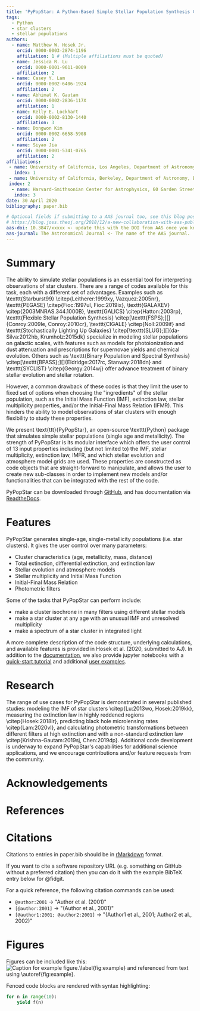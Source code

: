 ```yaml
---
title: 'PyPopStar: A Python-Based Simple Stellar Population Synthesis Code for Star Clusters'
tags:
  - Python
  - star clusters
  - stellar populations
authors:
  - name: Matthew W. Hosek Jr.
    orcid: 0000-0003-2874-1196
    affiliation: 1 # (Multiple affiliations must be quoted)
  - name: Jessica R. Lu
    orcid: 0000-0001-9611-0009
    affiliation: 2
  - name: Casey Y. Lam
    orcid: 0000-0002-6406-1924
    affiliation: 2
  - name: Abhimat K. Gautam
    orcid: 0000-0002-2836-117X
    affiliation: 1
  - name: Kelly E. Lockhart
    orcid: 0000-0002-8130-1440
    affiliation: 3
  - name: Dongwon Kim
    orcid: 0000-0002-6658-5908
    affiliation: 2
  - name: Siyao Jia
    orcid: 0000-0001-5341-0765
    affiliation: 2
affiliations:
 - name: University of California, Los Angeles, Department of Astronomy, Los Angeles, CA 90095
   index: 1
 - name: University of California, Berkeley, Department of Astronomy, Berkeley, CA 94720
 index: 2
  - name: Harvard-Smithsonian Center for Astrophysics, 60 Garden Street, Cambridge, MA 02138, USA
   index: 3
date: 30 April 2020
bibliography: paper.bib

# Optional fields if submitting to a AAS journal too, see this blog post:
# https://blog.joss.theoj.org/2018/12/a-new-collaboration-with-aas-publishing
aas-doi: 10.3847/xxxxx <- update this with the DOI from AAS once you know it.
aas-journal: The Astronomical Journal <- The name of the AAS journal.
---
```


# Summary

The ability to simulate stellar populations is an essential tool for
interpreting observations of star clusters.
There are a range of codes
available for this task, each with a different set
of advantages.
Examples such as \texttt{Starburst99} \citep{Leitherer:1999xy, Vazquez:2005nr}, 
\texttt{PEGASE} \citep{Fioc:1997ul, Fioc:2019ix},
\texttt{GALAXEV} \citep{2003MNRAS.344.1000B}, 
\texttt{GALICS} \citep{Hatton:2003rp}, 
\texttt{Flexible Stellar Population Synthesis} \citep[\texttt{FSPS};][]{Conroy:2009le, Conroy:2010cr}, 
\texttt{CIGALE} \citep{Noll:2009if} 
and \texttt{Stochastically Lighting Up Galaxies}
\citep[\texttt{SLUG};][]{da-Silva:2012hb, Krumholz:2015dk}
specialize in modeling stellar populations on galactic scales,
with features such as models for photoionization and dust
attenuation and prescriptions for supernovae yields and 
chemical evolution.
Others such as
\texttt{Binary Population and Spectral Synthesis} \citep[\texttt{BPASS};][]{Eldridge:2017rc, Stanway:2018dn} and 
\texttt{SYCLIST} \citep{Georgy:2014wj}
offer advance treatment of binary stellar evolution and stellar
rotation.

However, a common drawback of these codes is that they limit the
user to fixed set of options when choosing the "ingredients" of the
stellar population, such as the Initial Mass Function (IMF),
extinction law, stellar multiplicity properties, and/or the
Initial-Final Mass Relation (IFMR).
This hinders the ability to model observations of star
clusters with enough flexibility to study these properties.

We present \text{ttt}{PyPopStar}, an open-source \texttt{Python}
package that simulates simple stellar populations (single age and
metallicity).
The strength of PyPopStar is its modular interface which offers the
user control of 13 input properties including (but not limited to) the
IMF, stellar multiplicity, extinction law, IMFR, and which
stellar evolution and atmosphere model grids are used.
These properties are constructed as code objects that are
straight-forward to manipulate, and allows the user to
create new sub-classes in order to implement new models and/or
functionalities that can be integrated with the rest of the code.

PyPopStar can be downloaded through
[GitHub](https://github.com/astropy/PyPopStar), and has documentation via [ReadtheDocs](https://pypopstar.readthedocs.io/en/latest/). 

# Features

PyPopStar generates single-age, single-metallicity populations (i.e. star clusters). It gives the user control over many parameters:

- Cluster characteristics (age, metallicity, mass, distance)
- Total extinction, differential extinction, and extinction law
- Stellar evolution and atmosphere models
- Stellar multiplicity and Initial Mass Function
- Initial-Final Mass Relation
- Photometric filters

Some of the tasks that PyPopStar can perform include:

- make a cluster isochrone in many filters using different stellar models
- make a star cluster at any age with an unusual IMF and unresolved multiplicity
- make a spectrum of a star cluster in integrated light

A more complete description of the code structure, underlying
calculations, and available features is provided in Hosek et
al. (2020, submitted to AJ).
In addition to the [documentation](https://pypopstar.readthedocs.io/en/latest/),
we also provide jupyter notebooks with a [quick-start tutorial](https://github.com/astropy/PyPopStar/blob/master/docs/Quick_Start_Make_Cluster.ipynb) and additional [user examples](https://github.com/astropy/PyPopStar/tree/master/docs/paper_examples). 

# Research

The range of use cases for PyPopStar is demonstrated in several published studies: modeling the IMF of star clusters \citep{Lu:2013wo, Hosek:2019kk}, measuring the extinction law in highly reddened regions \citep{Hosek:2018lr}, predicting black hole microlensing rates \citep{Lam:2020vl}, and calculating photometric transformations between different filters at high extinction and with a non-standard extinction law \citep{Krishna-Gautam:2019sj, Chen:2019dp}.
Additional code development is underway to expand PyPopStar's capabilities for additional science applications, and we encourage contributions and/or feature requests from the community.

# Acknowledgements


# References



# Citations

Citations to entries in paper.bib should be in
[rMarkdown](http://rmarkdown.rstudio.com/authoring_bibliographies_and_citations.html)
format.

If you want to cite a software repository URL (e.g. something on GitHub without a preferred
citation) then you can do it with the example BibTeX entry below for @fidgit.

For a quick reference, the following citation commands can be used:
- `@author:2001`  ->  "Author et al. (2001)"
- `[@author:2001]` -> "(Author et al., 2001)"
- `[@author1:2001; @author2:2001]` -> "(Author1 et al., 2001; Author2 et al., 2002)"

# Figures

Figures can be included like this:
![Caption for example figure.\label{fig:example}](figure.png)
and referenced from text using \autoref{fig:example}.

Fenced code blocks are rendered with syntax highlighting:
```python
for n in range(10):
    yield f(n)
```	






